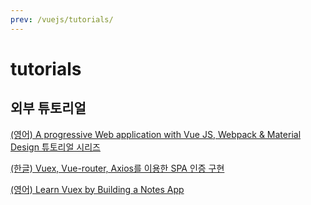 ```yaml
---
prev: /vuejs/tutorials/
---
```

# tutorials

## 외부 튜토리얼 

[(영어) A progressive Web application with Vue JS, Webpack & Material Design 튜토리얼 시리즈](https://blog.sicara.com/a-progressive-web-application-with-vue-js-webpack-material-design-part-1-c243e2e6e402)

[(한글) Vuex, Vue-router, Axios를 이용한 SPA 인증 구현](http://blog.jeonghwan.net/2018/03/26/vue-authentication.html)

[(영어) Learn Vuex by Building a Notes App](https://coligo.io/learn-vuex-by-building-notes-app/)
